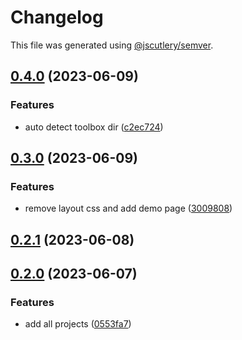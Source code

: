 # Changelog

This file was generated using [@jscutlery/semver](https://github.com/jscutlery/semver).

## [0.4.0](https://github.com/worldprinter/lowcode/compare/v0.3.0...v0.4.0) (2023-06-09)

### Features

-   auto detect toolbox
    dir ([c2ec724](https://github.com/worldprinter/lowcode/commit/c2ec72438774cfdb4ddbb6550767b17ecde14b21))

## [0.3.0](https://github.com/worldprinter/lowcode/compare/v0.2.1...v0.3.0) (2023-06-09)

### Features

-   remove layout css and add demo
    page ([3009808](https://github.com/worldprinter/lowcode/commit/300980840332105cf953ec04bbbf69bc485aa323))

## [0.2.1](https://github.com/worldprinter/lowcode/compare/v0.2.0...v0.2.1) (2023-06-08)

## [0.2.0](https://github.com/worldprinter/lowcode/compare/v0.1.0...v0.2.0) (2023-06-07)

### Features

-   add all projects ([0553fa7](https://github.com/worldprinter/lowcode/commit/0553fa7926f4c9058df2a36cfb656d11de3bb5da))
